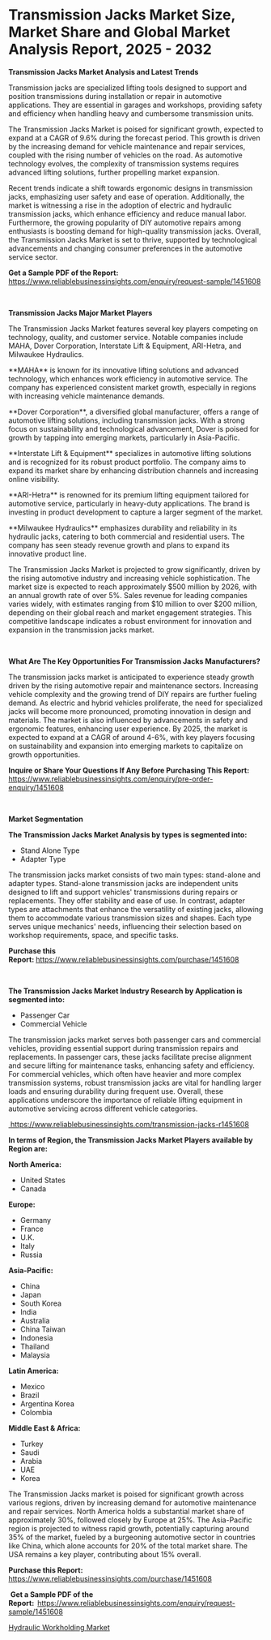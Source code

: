 <p><h1>Transmission Jacks Market Size, Market Share and Global Market Analysis Report, 2025 - 2032</h1></p><p><strong>Transmission Jacks Market Analysis and Latest Trends</strong></p>
<p><p>Transmission jacks are specialized lifting tools designed to support and position transmissions during installation or repair in automotive applications. They are essential in garages and workshops, providing safety and efficiency when handling heavy and cumbersome transmission units. </p><p>The Transmission Jacks Market is poised for significant growth, expected to expand at a CAGR of 9.6% during the forecast period. This growth is driven by the increasing demand for vehicle maintenance and repair services, coupled with the rising number of vehicles on the road. As automotive technology evolves, the complexity of transmission systems requires advanced lifting solutions, further propelling market expansion. </p><p>Recent trends indicate a shift towards ergonomic designs in transmission jacks, emphasizing user safety and ease of operation. Additionally, the market is witnessing a rise in the adoption of electric and hydraulic transmission jacks, which enhance efficiency and reduce manual labor. Furthermore, the growing popularity of DIY automotive repairs among enthusiasts is boosting demand for high-quality transmission jacks. Overall, the Transmission Jacks Market is set to thrive, supported by technological advancements and changing consumer preferences in the automotive service sector.</p></p>
<p><strong>Get a Sample PDF of the Report:&nbsp;</strong> <a href="https://www.reliablebusinessinsights.com/enquiry/request-sample/1451608?utm_campaign=3107&utm_medium=2&utm_source=Github&utm_content=ia&utm_term=09042025&utm_id=transmission-jacks">https://www.reliablebusinessinsights.com/enquiry/request-sample/1451608</a></p>
<p>&nbsp;</p>
<p><strong>Transmission Jacks Major Market Players</strong></p>
<p><p>The Transmission Jacks Market features several key players competing on technology, quality, and customer service. Notable companies include MAHA, Dover Corporation, Interstate Lift & Equipment, ARI-Hetra, and Milwaukee Hydraulics.</p><p>**MAHA** is known for its innovative lifting solutions and advanced technology, which enhances work efficiency in automotive service. The company has experienced consistent market growth, especially in regions with increasing vehicle maintenance demands.</p><p>**Dover Corporation**, a diversified global manufacturer, offers a range of automotive lifting solutions, including transmission jacks. With a strong focus on sustainability and technological advancement, Dover is poised for growth by tapping into emerging markets, particularly in Asia-Pacific.</p><p>**Interstate Lift & Equipment** specializes in automotive lifting solutions and is recognized for its robust product portfolio. The company aims to expand its market share by enhancing distribution channels and increasing online visibility. </p><p>**ARI-Hetra** is renowned for its premium lifting equipment tailored for automotive service, particularly in heavy-duty applications. The brand is investing in product development to capture a larger segment of the market.</p><p>**Milwaukee Hydraulics** emphasizes durability and reliability in its hydraulic jacks, catering to both commercial and residential users. The company has seen steady revenue growth and plans to expand its innovative product line.</p><p>The Transmission Jacks Market is projected to grow significantly, driven by the rising automotive industry and increasing vehicle sophistication. The market size is expected to reach approximately $500 million by 2026, with an annual growth rate of over 5%. Sales revenue for leading companies varies widely, with estimates ranging from $10 million to over $200 million, depending on their global reach and market engagement strategies. This competitive landscape indicates a robust environment for innovation and expansion in the transmission jacks market.</p></p>
<p>&nbsp;</p>
<p><strong>What Are The Key Opportunities For Transmission Jacks Manufacturers?</strong></p>
<p><p>The transmission jacks market is anticipated to experience steady growth driven by the rising automotive repair and maintenance sectors. Increasing vehicle complexity and the growing trend of DIY repairs are further fueling demand. As electric and hybrid vehicles proliferate, the need for specialized jacks will become more pronounced, promoting innovation in design and materials. The market is also influenced by advancements in safety and ergonomic features, enhancing user experience. By 2025, the market is expected to expand at a CAGR of around 4-6%, with key players focusing on sustainability and expansion into emerging markets to capitalize on growth opportunities.</p></p>
<p><strong>Inquire or Share Your Questions If Any Before Purchasing This Report:</strong> <a href="https://www.reliablebusinessinsights.com/enquiry/pre-order-enquiry/1451608?utm_campaign=3107&utm_medium=2&utm_source=Github&utm_content=ia&utm_term=09042025&utm_id=transmission-jacks">https://www.reliablebusinessinsights.com/enquiry/pre-order-enquiry/1451608</a></p>
<p>&nbsp;</p>
<p><strong>Market Segmentation</strong></p>
<p><strong>The Transmission Jacks Market Analysis by types is segmented into:</strong></p>
<p><ul><li>Stand Alone Type</li><li>Adapter Type</li></ul></p>
<p><p>The transmission jacks market consists of two main types: stand-alone and adapter types. Stand-alone transmission jacks are independent units designed to lift and support vehicles' transmissions during repairs or replacements. They offer stability and ease of use. In contrast, adapter types are attachments that enhance the versatility of existing jacks, allowing them to accommodate various transmission sizes and shapes. Each type serves unique mechanics' needs, influencing their selection based on workshop requirements, space, and specific tasks.</p></p>
<p><strong>Purchase this Report:&nbsp;</strong><a href="https://www.reliablebusinessinsights.com/purchase/1451608?utm_campaign=3107&utm_medium=2&utm_source=Github&utm_content=ia&utm_term=09042025&utm_id=transmission-jacks">https://www.reliablebusinessinsights.com/purchase/1451608</a></p>
<p>&nbsp;</p>
<p><strong>The Transmission Jacks Market Industry Research by Application is segmented into:</strong></p>
<p><ul><li>Passenger Car</li><li>Commercial Vehicle</li></ul></p>
<p><p>The transmission jacks market serves both passenger cars and commercial vehicles, providing essential support during transmission repairs and replacements. In passenger cars, these jacks facilitate precise alignment and secure lifting for maintenance tasks, enhancing safety and efficiency. For commercial vehicles, which often have heavier and more complex transmission systems, robust transmission jacks are vital for handling larger loads and ensuring durability during frequent use. Overall, these applications underscore the importance of reliable lifting equipment in automotive servicing across different vehicle categories.</p></p>
<p><a href="https://www.reliablebusinessinsights.com/transmission-jacks-r1451608?utm_campaign=3107&utm_medium=2&utm_source=Github&utm_content=ia&utm_term=09042025&utm_id=transmission-jacks">&nbsp;https://www.reliablebusinessinsights.com/transmission-jacks-r1451608</a></p>
<p><strong>In terms of Region, the Transmission Jacks Market Players available by Region are:</strong></p>
<p>
    <p> <strong> North America: </strong>
        <ul>
            <li>United States</li>
            <li>Canada</li>
        </ul>
        </p> 
    <p> <strong> Europe: </strong>
        <ul>
            <li>Germany</li>
            <li>France</li>
            <li>U.K.</li>
            <li>Italy</li>
            <li>Russia</li>
        </ul>
        </p> 
    <p> <strong> Asia-Pacific: </strong>
        <ul>
            <li>China</li>
            <li>Japan</li>
            <li>South Korea</li>
            <li>India</li>
            <li>Australia</li>
            <li>China Taiwan</li>
            <li>Indonesia</li>
            <li>Thailand</li>
            <li>Malaysia</li>
        </ul>
        </p> 
    <p> <strong> Latin America: </strong>
        <ul>
            <li>Mexico</li>
            <li>Brazil</li>
            <li>Argentina Korea</li>
            <li>Colombia</li>
        </ul>
        </p> 
    <p> <strong> Middle East & Africa: </strong>
        <ul>
            <li>Turkey</li>
            <li>Saudi</li>
            <li>Arabia</li>
            <li>UAE</li>
            <li>Korea</li>
        </ul>
    </p>
    </p>
<p><p>The Transmission Jacks market is poised for significant growth across various regions, driven by increasing demand for automotive maintenance and repair services. North America holds a substantial market share of approximately 30%, followed closely by Europe at 25%. The Asia-Pacific region is projected to witness rapid growth, potentially capturing around 35% of the market, fueled by a burgeoning automotive sector in countries like China, which alone accounts for 20% of the total market share. The USA remains a key player, contributing about 15% overall.</p></p>
<p><strong>Purchase this Report: </strong><a href="https://www.reliablebusinessinsights.com/purchase/1451608?utm_campaign=3107&utm_medium=2&utm_source=Github&utm_content=ia&utm_term=09042025&utm_id=transmission-jacks">https://www.reliablebusinessinsights.com/purchase/1451608</a></p>
<p>&nbsp;<strong>Get a Sample PDF of the Report:&nbsp;&nbsp;</strong><a href="https://www.reliablebusinessinsights.com/enquiry/request-sample/1451608?utm_campaign=3107&utm_medium=2&utm_source=Github&utm_content=ia&utm_term=09042025&utm_id=transmission-jacks">https://www.reliablebusinessinsights.com/enquiry/request-sample/1451608</a></p>
<p><strong></strong></p>
<p><p><a href="https://github.com/voigttyagi/Market-Research-Report-List-1/blob/main/hydraulic-workholding-market.md?utm_campaign=3107&utm_medium=2&utm_source=Github&utm_content=ia&utm_term=09042025&utm_id=transmission-jacks">Hydraulic Workholding Market</a></p></p>